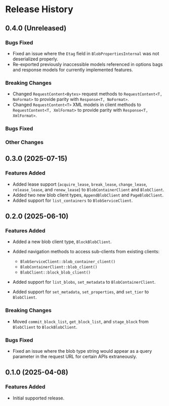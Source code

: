 # Release History

## 0.4.0 (Unreleased)

### Bugs Fixed

* Fixed an issue where the `Etag` field in `BlobPropertiesInternal` was not deserialized properly.
* Re-exported previously inaccessible models referenced in options bags and response models for currently implemented features.

### Breaking Changes

* Changed `RequestContent<Bytes>` request methods to `RequestContent<T, NoFormat>` to provide parity with `Response<T, NoFormat>`.
* Changed `RequestContent<T>` XML models in client methods to `RequestContent<T, XmlFormat>` to provide parity with `Response<T, XmlFormat>`.

### Bugs Fixed

### Other Changes

## 0.3.0 (2025-07-15)

### Features Added

* Added lease support (`acquire_lease`, `break_lease`, `change_lease`, `release_lease`, and `renew_lease`) to `BlobContainerClient` and `BlobClient`.
* Added two new blob client types, `AppendBlobClient` and `PageBlobClient`.
* Added support for `list_containers` to `BlobServiceClient`.

## 0.2.0 (2025-06-10)

### Features Added

* Added a new blob client type, `BlockBlobClient`.
* Added navigation methods to access sub-clients from existing clients:
  * `BlobServiceClient::blob_container_client()`
  * `BlobContainerClient::blob_client()`
  * `BlobClient::block_blob_client()`

* Added support for `list_blobs`, `set_metadata` to `BlobContainerClient`.
* Added support for `set_metadata`, `set_properties`, and `set_tier` to `BlobClient`.

### Breaking Changes

* Moved `commit_block_list`, `get_block_list`, and `stage_block` from `BlobClient` to `BlockBlobClient`.

### Bugs Fixed

* Fixed an issue where the blob type string would appear as a query parameter in the request URL for certain APIs extraneously.

## 0.1.0 (2025-04-08)

### Features Added

* Initial supported release.
